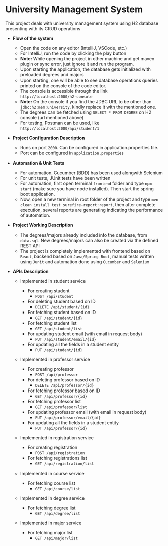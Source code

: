 # University Management System

This project deals with university management system using H2 database presenting with its CRUD operations

- **Flow of the system**
    - Open the code on any editor (IntelliJ, VSCode, etc.)
    - For IntelliJ, run the code by clicking the play button
    - **Note:** While opening the project in other machine and get maven plugin or sync error, just ignore it
      and run the program.
    - Upon starting the application, the database gets initialized with preloaded degrees and majors
    - Upon starting, one will be able to see database operations queries printed on the console of the code editor.
    - The console is accessible through the link `http://localhost:2000/h2-console`
    - **Note:** On the console if you find the JDBC URL to be other than `jdbc:h2:mem:university`, kindly replace it with the mentioned one.
    - The degrees can be fetched using `SELECT * FROM DEGREE` on H2 console (url mentioned above)
    - For testing, Postman can be used, like `http://localhost:2000/api/student/1`


- **Project Configuration Description**
    - Runs on port `2000`. Can be configured in application.properties file.
    - Port can be configured in `application.properties`

- **Automation & Unit Tests**
    - For automation, Cucumber (BDD) has been used alongwith Selenium
    - For unit tests, JUnit tests have been written
    - For automation, first open terminal `frontend` folder and type `npm start` (make sure you have node installed). Then start the spring boot application.
    - Now, open a new terminal in root folder of the project and type `mvn clean install test surefire-report:report`, then after complete execution, several reports are generating indicating the performance of automation.


- **Project Working Description**
    - The degrees/majors already included into the database, from `data.sql`. New degrees/majors can also be created via the
      defined REST API
    - The project is completely implemented with frontend based on `React`, backend based on `Java/Spring Boot`, manual tests written using `Junit` and automation done using `Cucumber` and `Selenium`



- **APIs Description**
    - Implemented in student service
        - For creating student
            - `POST /api/student`
        - For deleting student based on ID
          - `DELETE /api/student/{id}`
        - For fetching student based on ID
            - `GET /api/student/{id}`
        - For fetching student list
            - `GET /api/student/list`
        - For updating student email (with email in request body)
            - `PUT /api/student/email/{id}`
        - For updating all the fields in a student entity
            - `PUT /api/student/{id}`

  - Implemented in professor service
      - For creating professor
          - `POST /api/professor`
      - For deleting professor based on ID
          - `DELETE /api/professor/{id}`
      - For fetching professor based on ID
          - `GET /api/professor/{id}`
      - For fetching professor list
          - `GET /api/professor/list`
      - For updating professor email (with email in request body)
          - `PUT /api/professor/email/{id}`
      - For updating all the fields in a student entity
          - `PUT /api/professor/{id}`

  - Implemented in registration service
    - For creating registration
        - `POST /api/registration`
    - For fetching registrations list
        - `GET /api/registration/list`

  - Implemented in course service
      - For fetching course list
          - `GET /api/course/list`
  - Implemented in degree service
      - For fetching degree list
          - `GET /api/degree/list`
  - Implemented in major service
      - For fetching major list
          - `GET /api/major/list`
